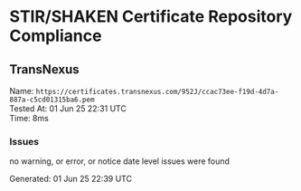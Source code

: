 # STIR/SHAKEN Certificate Repository Compliance

## TransNexus

Name: `https://certificates.transnexus.com/952J/ccac73ee-f19d-4d7a-887a-c5cd01315ba6.pem`\
Tested At: 01 Jun 25 22:31 UTC\
Time: 8ms

### Issues

no warning, or error, or notice date level issues were found

Generated: 01 Jun 25 22:39 UTC